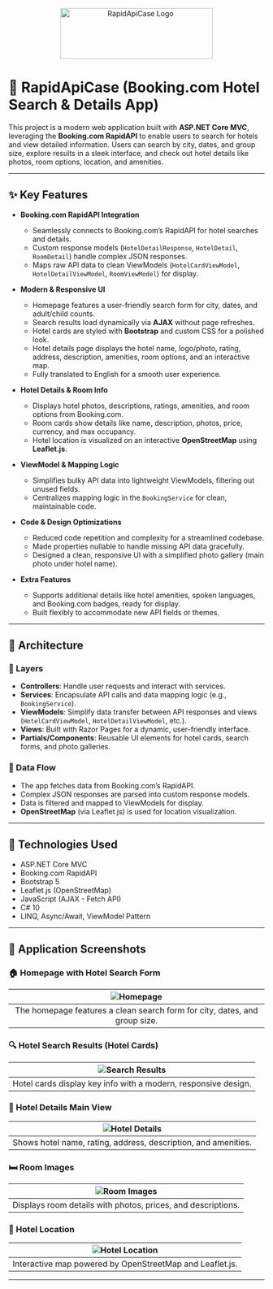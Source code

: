<p align="center">
  <img src="images/logo.png" alt="RapidApiCase Logo" width="300" height="100" />
</p>

# 🏨 RapidApiCase (Booking.com Hotel Search & Details App)

This project is a modern web application built with **ASP.NET Core MVC**, leveraging the **Booking.com RapidAPI** to enable users to search for hotels and view detailed information. Users can search by city, dates, and group size, explore results in a sleek interface, and check out hotel details like photos, room options, location, and amenities.

---

## ✨ Key Features

- **Booking.com RapidAPI Integration**  
  - Seamlessly connects to Booking.com’s RapidAPI for hotel searches and details.  
  - Custom response models (`HotelDetailResponse`, `HotelDetail`, `RoomDetail`) handle complex JSON responses.  
  - Maps raw API data to clean ViewModels (`HotelCardViewModel`, `HotelDetailViewModel`, `RoomViewModel`) for display.  

- **Modern & Responsive UI**  
  - Homepage features a user-friendly search form for city, dates, and adult/child counts.  
  - Search results load dynamically via **AJAX** without page refreshes.  
  - Hotel cards are styled with **Bootstrap** and custom CSS for a polished look.  
  - Hotel details page displays the hotel name, logo/photo, rating, address, description, amenities, room options, and an interactive map.  
  - Fully translated to English for a smooth user experience.  

- **Hotel Details & Room Info**  
  - Displays hotel photos, descriptions, ratings, amenities, and room options from Booking.com.  
  - Room cards show details like name, description, photos, price, currency, and max occupancy.  
  - Hotel location is visualized on an interactive **OpenStreetMap** using **Leaflet.js**.  

- **ViewModel & Mapping Logic**  
  - Simplifies bulky API data into lightweight ViewModels, filtering out unused fields.  
  - Centralizes mapping logic in the `BookingService` for clean, maintainable code.  

- **Code & Design Optimizations**  
  - Reduced code repetition and complexity for a streamlined codebase.  
  - Made properties nullable to handle missing API data gracefully.  
  - Designed a clean, responsive UI with a simplified photo gallery (main photo under hotel name).  

- **Extra Features**  
  - Supports additional details like hotel amenities, spoken languages, and Booking.com badges, ready for display.  
  - Built flexibly to accommodate new API fields or themes.  

---

## 🧩 Architecture

### 🔹 Layers

- **Controllers**: Handle user requests and interact with services.  
- **Services**: Encapsulate API calls and data mapping logic (e.g., `BookingService`).  
- **ViewModels**: Simplify data transfer between API responses and views (`HotelCardViewModel`, `HotelDetailViewModel`, etc.).  
- **Views**: Built with Razor Pages for a dynamic, user-friendly interface.  
- **Partials/Components**: Reusable UI elements for hotel cards, search forms, and photo galleries.  

### 🔹 Data Flow

- The app fetches data from Booking.com’s RapidAPI.  
- Complex JSON responses are parsed into custom response models.  
- Data is filtered and mapped to ViewModels for display.  
- **OpenStreetMap** (via Leaflet.js) is used for location visualization.  

---

## 🧪 Technologies Used

- ASP.NET Core MVC  
- Booking.com RapidAPI  
- Bootstrap 5  
- Leaflet.js (OpenStreetMap)  
- JavaScript (AJAX - Fetch API)  
- C# 10  
- LINQ, Async/Await, ViewModel Pattern  

---

## 📸 Application Screenshots

### 🏠 Homepage with Hotel Search Form
| ![Homepage](images/homepage.png) |
|:--------------------------------:|
| The homepage features a clean search form for city, dates, and group size. |

### 🔍 Hotel Search Results (Hotel Cards)
| ![Search Results](images/search-results.png) |
|:--------------------------------------------:|
| Hotel cards display key info with a modern, responsive design. |

### 🏨 Hotel Details Main View
| ![Hotel Details](images/hotel-details.png) |
|:------------------------------------------:|
| Shows hotel name, rating, address, description, and amenities. |

### 🛏️ Room Images
| ![Room Images](images/room-images.png) |
|:--------------------------------------:|
| Displays room details with photos, prices, and descriptions. |

### 📍 Hotel Location
| ![Hotel Location](images/hotel-location.png) |
|:--------------------------------------------:|
| Interactive map powered by OpenStreetMap and Leaflet.js. |

---

